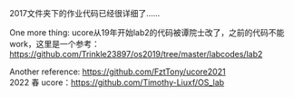 2017文件夹下的作业代码已经很详细了……

One more thing: ucore从19年开始lab2的代码被谭院士改了，之前的代码不能work，这里是一个参考：https://github.com/Trinkle23897/os2019/tree/master/labcodes/lab2

Another reference: https://github.com/FztTony/ucore2021  
2022 春 ucore：https://github.com/Timothy-Liuxf/OS_lab
